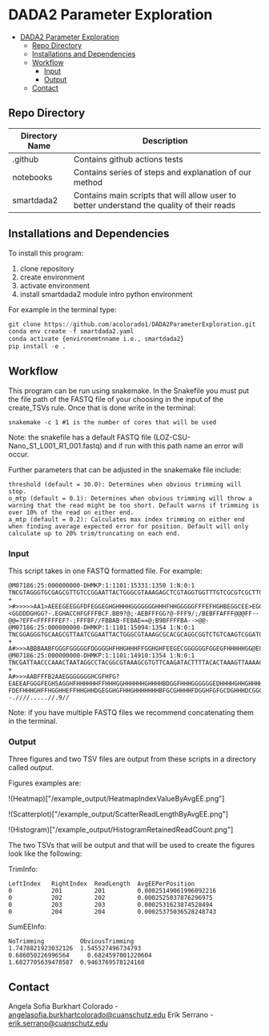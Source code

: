 # DADA2 Parameter Exploration
- [DADA2 Parameter Exploration](#dada2-parameter-exploration)
  - [Repo Directory](#repo-directory)
  - [Installations and Dependencies](#installations-and-dependencies)
  - [Workflow](#workflow)
    - [Input](#input)
    - [Output](#output)
  - [Contact](#contact)

## Repo Directory
|Directory Name|Description|
|---------------|-----------|
|.github| Contains github actions tests|
|notebooks| Contains series of steps and explanation of our method|
|smartdada2| Contains main scripts that will allow user to better understand the quality of their reads|

## Installations and Dependencies

To install this program: 

1. clone repository 
2. create environment 
3. activate environment 
4. install smartdada2 module intro python environment 

For example in the terminal type: 

```python 
git clone https://github.com/acolorado1/DADA2ParameterExploration.git
conda env create -f smartdada2.yaml
conda activate {environemtnname i.e., smartdada2}
pip install -e .
```

## Workflow 

This program can be run using snakemake. In the Snakefile you must put the file path of the FASTQ file of your choosing in the input of the create_TSVs rule. Once that is done write in the terminal: 

```
snakemake -c 1 #1 is the number of cores that will be used
```

Note: the snakefile has a default FASTQ file (LOZ-CSU-Nano_S1_L001_R1_001.fastq) and if run with this path name an error will occur. 

Further parameters that can be adjusted in the snakemake file include: 

```
threshold (default = 30.0): Determines when obvious trimming will stop.
o_mtp (default = 0.1): Determines when obvious trimming will throw a warning that the read might be too short. Default warns if trimming is over 10% of the read on either end. 
a_mtp (default = 0.2): Calculates max index trimming on either end when finding average expected error for position. Default will only calculate up to 20% trim/truncating on each end. 
```

### Input 

This script takes in one FASTQ formatted file. For example: 

```
@M07186:25:000000000-DHMKP:1:1101:15331:1350 1:N:0:1
TNCGTAGGGTGCGAGCGTTGTCCGGAATTACTGGGCGTAAAGAGCTCGTAGGTGGTTTGTCGCGTCGCTTGTGAAAGCCCGGGGCTTAACTCCGGGTCTGCAGGCGATACGGGCATAACTTGAGTGCTGTAGGGGAGACTGGAATTCCTGGTGTAGCGGTGGAATGCGCAGATATCAGGAGGAACACCGATGGCGAAGGCAGGTCTCTGGGCAGTAACTGACGCTGAGGAGCGAAAGCATGGGGAGCGAAC
+
>#>>>>>AA1>AEEEGEEGGFDFEGGEGHGHHHHGGGGGGGHHHFHHGGGGGFFFEFHGHBEGGCEE>EGGHHBBF1GGHGGGGGGHGHFHDHGGCBCGCGFH0EC/CGCGCGCGHEFCGHHGC=<GGDDDGHGG?-.EGHACCHFGFFFBCF.BB9?@;-AEBFFFGG?@-FFF9/;/BEBFFAFFF@@@FF--@@=?EFF<FFFFFFEF?-;FFFBF//FBBAB-FEBAE==@;B9BFFFFBA-->@@-
@M07186:25:000000000-DHMKP:1:1101:15094:1354 1:N:0:1
TNCGGAGGGTGCAAGCGTTAATCGGAATTACTGGGCGTAAAGCGCACGCAGGCGGTCTGTCAAGTCGGATGTGAAATCCCCGGGCTCAACCTGGGAACTGCATTCGAAACTGGCAGGCTAGAGTCTTGTAGAGGGGGGTAGAATTCCAGGTGTAGCGGTGAAATGCGTAGAGATCTGGAGGAATACCGGTGGCGAAGGCGGCCCCCTGGACAAAGACTGACGCTCAGGTGCGAAAGCGTGGGGAGCAAACA
+
A#>>>ABBBAABFGGGFGGGGGFDGGGGHFHHGHHHFFGGHGHFEEGECGGGGGGFGGEGFHHHHHGG@EGFGHFHHHHHGGGGGGHHFGHHHHGHHGHFHHHHHHHEE@GHHHHGGGHGHFGHHHHGHFHHHHGGGFFFFFFFFFFFFFFFFFFFFFFFFFFFFFFFFFFFFFFFFFFFFFFFFFFFFFFFFFFACDFAFFDAFFFFFFFFFFFFFFFFFFDDDDFFFFBFDDCFFFFFFFFFFFFFFFF
@M07186:25:000000000-DHMKP:1:1101:14910:1354 1:N:0:1
TNCGATTAACCCAAACTAATAGGCCTACGGCGTAAAGCGTGTTCAAGATACTTTTACACTAAAGTTAAAACTTAACTAAGCCGTAAAAAGCTACAGTTATCATAAAATAAACCACGAAAGTGACTTTATAATAATCTGACTACACGATAGCTAAGACCCAAACTGGGATTAGAAACCCCTGTAGTCCGGCTGGCTGACTATCTCGTATGCCGTCTTCTGCTTGAAAAAAAAAAAATAGACGTGCTAGGTAT
+
A#>>>AABFFFB2AAEGGGGGGGHCGFHFG?EAEEAFGGGFEGH5AGGHFHHHHHHFFHHHGGHHHHHHGHHHHBDGGFHHHGGGGGGEDHHHHGHHGHHHHHFGEFGGFFFFFEFGGEF?FDEFHHHGHFFHGGHHEFFHHGHHDGEGGHGFHHGHHHHHHHBFGCGHHHHFDGGHFGFGCDGHHHDCGGCCABEGGHHH0CGHGGG/FGGG@FFGGGGFEFFB0CFBB<-;--.////.....//.9//
```

Note: if you have multiple FASTQ files we recommend concatenating them in the terminal. 

### Output 

Three figures and two TSV files are output from these scripts in a directory called *output*. 

Figures examples are: 

!(Heatmap)["/example_output/HeatmapIndexValueByAvgEE.png"]

!(Scatterplot)["/example_output/ScatterReadLengthByAvgEE.png"]

!(Histogram)["/example_output/HistogramRetainedReadCount.png"]

The two TSVs that will be output and that will be used to create the figures look like the following: 

TrimInfo:

```
LeftIndex	RightIndex	ReadLength	AvgEEPerPosition
0	        201	        201	        0.00025149061996092216
0	        202	        202	        0.0002525037876296975
0	        203	        203	        0.0002531623874528494
0	        204	        204	        0.00025375036528248743
```

SumEEInfo: 

```
NoTrimming	        ObviousTrimming
1.7478821923032126	1.545527496734793
0.686050226996564	  0.6824597001220604
1.6827705639478587	0.9463769578124168
```

## Contact 

Angela Sofia Burkhart Colorado - angelasofia.burkhartcolorado@cuanschutz.edu
Erik Serrano - erik.serrano@cuanschutz.edu

